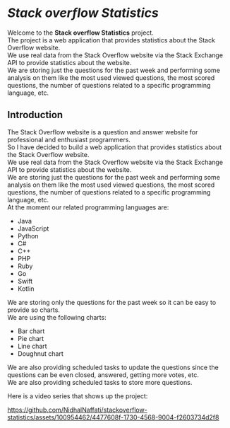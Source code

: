 # _Stack overflow Statistics_

Welcome to the **Stack overflow Statistics** project. <br/>
The project is a web application that provides statistics about the Stack Overflow website. <br/>
We use real data from the Stack Overflow website via the Stack Exchange API to provide statistics about the website. <br/>
We are storing just the questions for the past week and performing some analysis on them like the most used viewed questions, the most scored questions, the number of questions related to a specific programming language, etc. <br/>


## Introduction
The Stack Overflow website is a question and answer website for professional and enthusiast programmers. <br/>
So I have decided to build a web application that provides statistics about the Stack Overflow website. <br/>
We use real data from the Stack Overflow website via the Stack Exchange API to provide statistics about the website. <br/>
We are storing just the questions for the past week and performing some analysis on them like the most used viewed questions, the most scored questions, the number of questions related to a specific programming language, etc. <br/>
At the moment our related programming languages are:
* Java
* JavaScript
* Python
* C#
* C++
* PHP
* Ruby
* Go
* Swift
* Kotlin

We are storing only the questions for the past week so it can be easy to provide so charts. <br/>
We are using the following charts:
* Bar chart
* Pie chart
* Line chart
* Doughnut chart

We are also providing scheduled tasks to update the questions since the questions can be even closed, answered, getting more votes, etc. <br/>
We are also providing scheduled tasks to store more questions. <br/>

Here is a video series that shows up the project:

https://github.com/NidhalNaffati/stackoverflow-statistics/assets/100954462/4477608f-1730-4568-9004-f2603734d2f8

